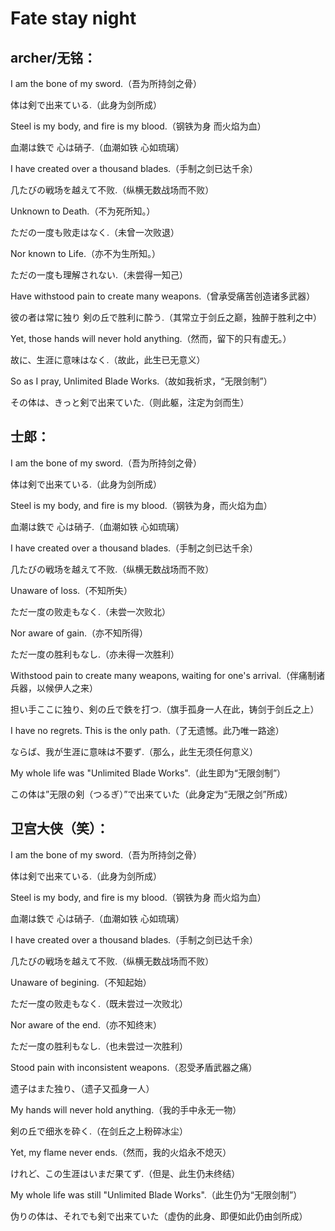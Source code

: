 # Fate stay night

## archer/无铭：

I am the bone of my sword.（吾为所持剑之骨）

体は剣で出来ている.（此身为剑所成）

Steel is my body, and fire is my blood.（钢铁为身 而火焰为血）

血潮は鉄で 心は硝子.（血潮如铁 心如琉璃）

I have created over a thousand blades.（手制之剑已达千余）

几たびの戦场を越えて不败.（纵横无数战场而不败）

Unknown to Death.（不为死所知。）

ただの一度も败走はなく.（未曾一次败退）

Nor known to Life.（亦不为生所知。）

ただの一度も理解されない.（未尝得一知己）

Have withstood pain to create many weapons.（曾承受痛苦创造诸多武器）

彼の者は常に独り 剣の丘で胜利に酔う.（其常立于剑丘之巅，独醉于胜利之中）

Yet, those hands will never hold anything.（然而，留下的只有虚无。）

故に、生涯に意味はなく.（故此，此生已无意义）

So as I pray, Unlimited Blade Works.（故如我祈求，“无限剑制”）

その体は、きっと剣で出来ていた.（则此躯，注定为剑而生）

## 士郎：

I am the bone of my sword.（吾为所持剑之骨）

体は剣で出来ている.（此身为剑所成）

Steel is my body, and fire is my blood.（钢铁为身，而火焰为血）

血潮は鉄で 心は硝子.（血潮如铁 心如琉璃）

I have created over a thousand blades.（手制之剑已达千余）

几たびの戦场を越えて不败.（纵横无数战场而不败）

Unaware of loss.（不知所失）

ただ一度の败走もなく.（未尝一次败北）

Nor aware of gain.（亦不知所得）

ただ一度の胜利もなし.（亦未得一次胜利）

Withstood pain to create many weapons, waiting for one's arrival.（伴痛制诸兵器，以候伊人之来）

担い手ここに独り、剣の丘で鉄を打つ.（旗手孤身一人在此，铸剑于剑丘之上）

I have no regrets. This is the only path.（了无遗憾。此乃唯一路途）

ならば、我が生涯に意味は不要ず.（那么，此生无须任何意义）

My whole life was "Unlimited Blade Works".（此生即为“无限剑制”）

この体は”无限の剣（つるぎ）”で出来ていた（此身定为“无限之剑”所成）

## 卫宫大侠（笑）：

I am the bone of my sword.（吾为所持剑之骨）

体は剣で出来ている.（此身为剑所成）

Steel is my body, and fire is my blood.（钢铁为身 而火焰为血）

血潮は鉄で 心は硝子.（血潮如铁 心如琉璃）

I have created over a thousand blades.（手制之剑已达千余）

几たびの戦场を越えて不败.（纵横无数战场而不败）

Unaware of begining.（不知起始）

ただ一度の败走もなく.（既未尝过一次败北）

Nor aware of the end.（亦不知终末）

ただ一度の胜利もなし.（也未尝过一次胜利）

Stood pain with inconsistent weapons.（忍受矛盾武器之痛）

遗子はまた独り、（遗子又孤身一人）

My hands will never hold anything.（我的手中永无一物）

剣の丘で细氷を砕く.（在剑丘之上粉碎冰尘）

Yet, my flame never ends.（然而，我的火焰永不熄灭）

けれど、この生涯はいまだ果てず.（但是、此生仍未终结）

My whole life was still "Unlimited Blade Works".（此生仍为“无限剑制”）

伪りの体は、それでも剣で出来ていた（虚伪的此身、即便如此仍由剑所成）
